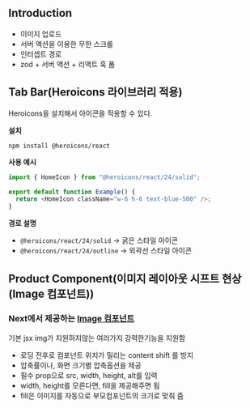 ## Introduction

- 이미지 업로드
- 서버 액션을 이용한 무한 스크롤
- 인터셉트 경로
- zod + 서버 액션 + 리액트 훅 폼

## Tab Bar(Heroicons 라이브러리 적용)

Heroicons을 설치해서 아이콘을 적용할 수 있다.

**설치**

```
npm install @heroicons/react
```

**사용 예시**

```typescript
import { HomeIcon } from "@heroicons/react/24/solid";

export default function Example() {
  return <HomeIcon className="w-6 h-6 text-blue-500" />;
}
```

**경로 설명**

- `@heroicons/react/24/solid` → 굵은 스타일 아이콘
- `@heroicons/react/24/outline` → 외곽선 스타일 아이콘

## Product Component(이미지 레이아웃 시프트 현상(Image 컴포넌트))

### Next에서 제공하는 [Image 컴포넌트](https://nextjs-ko.org/docs/app/api-reference/components/image)

기본 jsx img가 지원하지않는 여러가지 강력한기능을 지원함

- 로딩 전후로 컴포넌트 위치가 밀리는 content shift 를 방지
- 압축률이나, 화면 크기별 압축옵션을 제공
- 필수 prop으로 src, width, height, alt를 입력
- width, height를 모른다면, fill을 제공해주면 됨
- fill은 이미지를 자동으로 부모컴포넌트의 크기로 맞춰 줌
